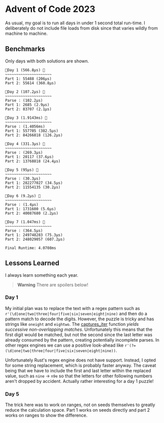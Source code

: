 # Advent of Code 2023

As usual, my goal is to run all days in under 1 second total run-time. I deliberately do not include file loads from disk since that varies wildly from machine to machine.


## Benchmarks

Only days with both solutions are shown.

```
🎄Day 1 (566.8µs) 🎄
~~~~~~~~~~~~~~~~~~~~~
Part 1: 55488 (206µs)
Part 2: 55614 (360.8µs)

🎄Day 2 (107.2µs) 🎄
~~~~~~~~~~~~~~~~~~~~~
Parse : (102.2µs)
Part 1: 2685 (2.9µs)
Part 2: 83707 (2.1µs)

🎄Day 3 (1.9143ms) 🎄
~~~~~~~~~~~~~~~~~~~~~
Parse : (1.4056ms)
Part 1: 557705 (382.5µs)
Part 2: 84266818 (126.2µs)

🎄Day 4 (331.3µs) 🎄
~~~~~~~~~~~~~~~~~~~~~
Parse : (269.3µs)
Part 1: 20117 (37.6µs)
Part 2: 13768818 (24.4µs)

🎄Day 5 (95µs) 🎄
~~~~~~~~~~~~~~~~~~~~~
Parse : (30.3µs)
Part 1: 282277027 (34.5µs)
Part 2: 11554135 (30.2µs)

🎄Day 6 (9.2µs) 🎄
~~~~~~~~~~~~~~~~~~~~~
Parse : (1.4µs)
Part 1: 1731600 (5.6µs)
Part 2: 40087680 (2.2µs)

🎄Day 7 (1.047ms) 🎄
~~~~~~~~~~~~~~~~~~~~~
Parse : (364.5µs)
Part 1: 249748283 (75.3µs)
Part 2: 248029057 (607.2µs)

Final Runtime: 4.0708ms
```

## Lessons Learned

I always learn something each year.

> **Warning** There are spoilers below!

### Day 1

My initial plan was to replace the text with a regex pattern such as `r'(\d|one|two|three|four|five|six|seven|eight|nine)` and then do a pattern match to decode the digits. However, the puzzle is tricky and has strings like `oneight` and `eightwo`. The  [captures_iter](https://docs.rs/regex/latest/regex/struct.Regex.html#method.captures_iter) function _yields successive non-overlapping matches_. Unfortunately this means that the first digit would be matched, but not the second since the last letter was already consumed by the pattern, creating potentially incomplete parses. In other regex engines we can use a positive look-ahead like `r'(?=(\d|one|two|three|four|five|six|seven|eight|nine))`. 

Unfortunately Rust's regex engine does not have support. Instead, I opted for some string replacement, which is probably faster anyway. The caveat being that we have to include the first and last letter within the replaced value, such as `nine` -> `n9e` so that the letters for other following numbers aren't dropped by accident. Actually rather interesting for a day 1 puzzle!

### Day 5

The trick here was to work on ranges, not on seeds themselves to greatly reduce the calculation space. Part 1 works on seeds directly and part 2 works on ranges to show the difference.